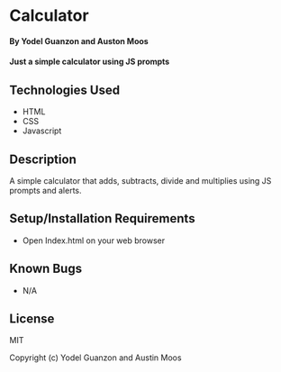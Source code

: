 # Calculator

#### By Yodel Guanzon and Auston Moos

#### Just a simple calculator using JS prompts

## Technologies Used

* HTML
* CSS
* Javascript

## Description

A simple calculator that adds, subtracts, divide and multiplies using JS prompts and alerts.

## Setup/Installation Requirements

* Open Index.html on your web browser

## Known Bugs

* N/A

## License

MIT

Copyright (c) Yodel Guanzon and Austin Moos